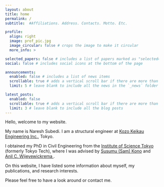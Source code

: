 ```yaml
---
layout: about
title: home
permalink: /
subtitle:  #Affiliations. Address. Contacts. Motto. Etc.

profile:
  align: right
  image: prof_pic.jpg
  image_circular: false # crops the image to make it circular
  more_info: >

selected_papers: false # includes a list of papers marked as "selected={true}"
social: false # includes social icons at the bottom of the page

announcements:
  enabled: false # includes a list of news items
  scrollable: true # adds a vertical scroll bar if there are more than 3 news items
  limit: 5 # leave blank to include all the news in the `_news` folder

latest_posts:
  enabled: false
  scrollable: true # adds a vertical scroll bar if there are more than 3 new posts items
  limit: 3 # leave blank to include all the blog posts
---
```


Hello, welcome to my website. 

My name is Naresh Subedi. I am a structural engineer at <a href="https://www.kke.co.jp/en/">Kozo Keikau Engineering Inc.</a>, Tokyo.

I obtained my PhD in Civil Engineering from the <a href="https://www.isct.ac.jp/en">Institute of Science Tokyo</a> (formerly Tokyo Tech), where I was advised by <a href="https://www.kono.first.iir.titech.ac.jp/">Susumu (Sam) Kono</a> and <a href="https://scholar.google.com/citations?user=UzGGGNQAAAAJ&hl=en"> Anil C. Wijeyewickrema </a>.  

On this website, I have listed some information about myself, my publications, and research interests. 

Please feel free to have a look around or contact me.